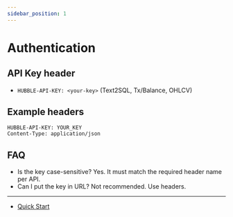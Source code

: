 ```yaml
---
sidebar_position: 1
---
```


# Authentication

## API Key header

- `HUBBLE-API-KEY: <your-key>` (Text2SQL, Tx/Balance, OHLCV)

## Example headers

```http
HUBBLE-API-KEY: YOUR_KEY
Content-Type: application/json
```

## FAQ

- Is the key case-sensitive? Yes. It must match the required header name per API.
- Can I put the key in URL? Not recommended. Use headers.

---

- [Quick Start](./quick-start)
